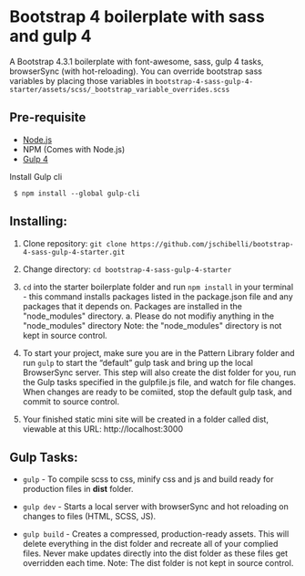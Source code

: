 # Bootstrap 4 boilerplate with sass and gulp 4
A Bootstrap 4.3.1 boilerplate with font-awesome, sass, gulp 4 tasks, browserSync (with hot-reloading). You can override bootstrap sass variables by placing those variables in `bootstrap-4-sass-gulp-4-starter/assets/scss/_bootstrap_variable_overrides.scss`

## Pre-requisite
- [Node.js](https://nodejs.org/en/download/ "Node Js")
-  NPM (Comes with Node.js)
- [Gulp 4](https://gulpjs.com/ "Gulp")

Install Gulp cli

     $ npm install --global gulp-cli
     

## Installing:

1. Clone repository:
`git clone https://github.com/jschibelli/bootstrap-4-sass-gulp-4-starter.git`

2. Change directory:
`cd bootstrap-4-sass-gulp-4-starter`
    
3. `cd` into the starter boilerplate folder and run `npm install` in your terminal -  this command installs packages listed in the package.json file and any packages that it depends on. Packages are installed in the "node_modules" directory. a. Please do not modifiy anything in the "node_modules" directory Note: the "node_modules" directory is not kept in source control.

4.	To start your project, make sure you are in the Pattern Library folder and run ` gulp `  to start the “default” gulp task and bring up the local BrowserSync server. This step will also create the dist folder for you, run the Gulp tasks specified in the gulpfile.js file, and watch for file changes. When changes are ready to be comiited, stop the default gulp task, and commit to source control. 

5.	Your finished static mini site will be created in a folder called dist, viewable at this URL:
http://localhost:3000 

## Gulp Tasks:
  - `gulp`      - To compile scss to css, minify css and js and build ready for production files in **dist** folder.

  - `gulp dev`  - Starts a local server with browserSync and hot reloading on changes to files (HTML, SCSS, JS).

  - `gulp build` - Creates a compressed, production-ready assets. This will delete everything in the dist folder and recreate all of your complied files. Never make updates directly into the dist folder as these files get overridden each time. Note: The dist folder is not kept in source control.

